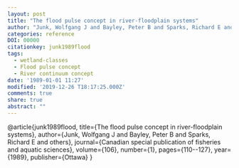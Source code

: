 ```yaml
---
layout: post
title: "The flood pulse concept in river-floodplain systems"
author: "Junk, Wolfgang J and Bayley, Peter B and Sparks, Richard E and others"
categories: reference
DOI: 00000
citationkey: junk1989flood
tags:
  - wetland-classes
  - Flood pulse concept
  - River continuum concept
date: '1989-01-01 11:27'
modified: '2019-12-26 T18:17:25.000Z'
comments: true
share: true
abstract: ""
---
```

@article{junk1989flood,
  title={The flood pulse concept in river-floodplain systems},
  author={Junk, Wolfgang J and Bayley, Peter B and Sparks, Richard E and others},
  journal={Canadian special publication of fisheries and aquatic sciences},
  volume={106},
  number={1},
  pages={110--127},
  year={1989},
  publisher={Ottawa}
}
